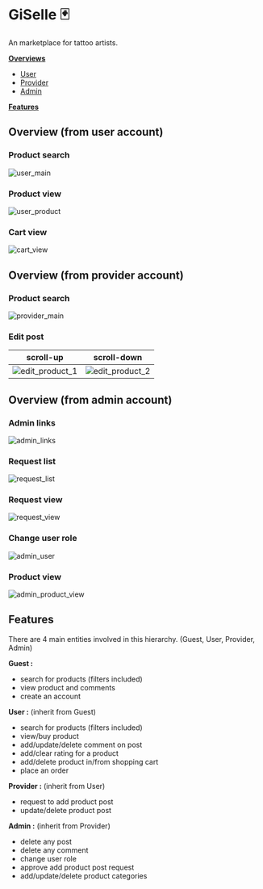 # GiSelle 🃏

An marketplace for tattoo artists.


[**Overviews**](https://github.com/Seras3/giSelleRemastered#overview-from-user-account)
  - [User](https://github.com/Seras3/giSelleRemastered#overview-from-user-account)
  - [Provider](https://github.com/Seras3/giSelleRemastered#overview-from-provider-account)
  - [Admin](https://github.com/Seras3/giSelleRemastered#overview-from-admin-account)

[**Features**](https://github.com/Seras3/giSelleRemastered#features)



## Overview (from user account)

### Product search
![user_main](https://github.com/Seras3/giSelleRemastered/blob/master/images/user-main.JPG)

### Product view
![user_product](https://github.com/Seras3/giSelleRemastered/blob/master/images/user-product.JPG)

### Cart view
![cart_view](https://github.com/Seras3/giSelleRemastered/blob/master/images/user-cart.JPG)

## Overview (from provider account)

### Product search
![provider_main](https://github.com/Seras3/giSelleRemastered/blob/master/images/provider-main.JPG)

### Edit post
   scroll-up            |   scroll-down
:-------------------------:|:-------------------------:
![edit_product_1](https://github.com/Seras3/giSelleRemastered/blob/master/images/provider-edit-1.JPG)  |  ![edit_product_2](https://github.com/Seras3/giSelleRemastered/blob/master/images/provider-edit-2.JPG)


## Overview (from admin account)

### Admin links

![admin_links](https://github.com/Seras3/giSelleRemastered/blob/master/images/admin-links.JPG)

### Request list

![request_list](https://github.com/Seras3/giSelleRemastered/blob/master/images/admin-request-list.JPG)

### Request view

![request_view](https://github.com/Seras3/giSelleRemastered/blob/master/images/admin-request-product.JPG)

### Change user role

![admin_user](https://github.com/Seras3/giSelleRemastered/blob/master/images/admin-user.JPG)

### Product view

![admin_product_view](https://github.com/Seras3/giSelleRemastered/blob/master/images/admin-product.JPG)



## Features
There are 4 main entities involved in this hierarchy. (Guest, User, Provider, Admin)

**Guest :**
  - search for products (filters included)
  - view product and comments
  - create an account
 
**User :** (inherit from Guest)
  - search for products (filters included)
  - view/buy product
  - add/update/delete comment on post
  - add/clear rating for a product
  - add/delete product in/from shopping cart
  - place an order
  
**Provider :** (inherit from User)
  - request to add product post
  - update/delete product post

**Admin :** (inherit from Provider)
  - delete any post
  - delete any comment
  - change user role
  - approve add product post request
  - add/update/delete product categories

